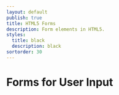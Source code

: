 ```yaml
---
layout: default
publish: true
title: HTML5 Forms
description: Form elements in HTML5.
styles:
  title: black
  description: black 
sortorder: 30
---
```

# Forms for User Input

